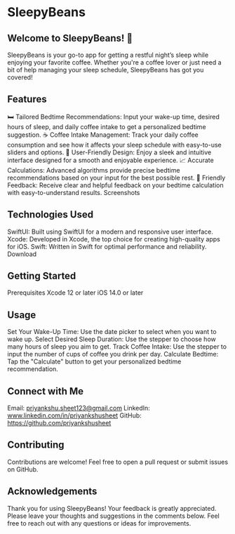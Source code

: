 # SleepyBeans

## Welcome to SleepyBeans! 🌙

SleepyBeans is your go-to app for getting a restful night’s sleep while enjoying your favorite coffee. Whether you're a coffee lover or just need a bit of help managing your sleep schedule, SleepyBeans has got you covered!

## Features

🛏️ Tailored Bedtime Recommendations: Input your wake-up time, desired hours of sleep, and daily coffee intake to get a personalized bedtime suggestion.
☕️ Coffee Intake Management: Track your daily coffee consumption and see how it affects your sleep schedule with easy-to-use sliders and options.
🌟 User-Friendly Design: Enjoy a sleek and intuitive interface designed for a smooth and enjoyable experience.
📈 Accurate Calculations: Advanced algorithms provide precise bedtime recommendations based on your input for the best possible rest.
💬 Friendly Feedback: Receive clear and helpful feedback on your bedtime calculation with easy-to-understand results.
Screenshots



## Technologies Used

SwiftUI: Built using SwiftUI for a modern and responsive user interface.
Xcode: Developed in Xcode, the top choice for creating high-quality apps for iOS.
Swift: Written in Swift for optimal performance and reliability.
Download


## Getting Started

Prerequisites
Xcode 12 or later
iOS 14.0 or later

## Usage

Set Your Wake-Up Time: Use the date picker to select when you want to wake up.
Select Desired Sleep Duration: Use the stepper to choose how many hours of sleep you aim to get.
Track Coffee Intake: Use the stepper to input the number of cups of coffee you drink per day.
Calculate Bedtime: Tap the "Calculate" button to get your personalized bedtime recommendation.

## Connect with Me

Email: priyankshu.sheet123@gmail.com
LinkedIn: www.linkedin.com/in/priyankshusheet
GitHub: https://github.com/priyankshusheet

## Contributing

Contributions are welcome! Feel free to open a pull request or submit issues on GitHub.

## Acknowledgements

Thank you for using SleepyBeans! Your feedback is greatly appreciated. Please leave your thoughts and suggestions in the comments below. Feel free to reach out with any questions or ideas for improvements.
